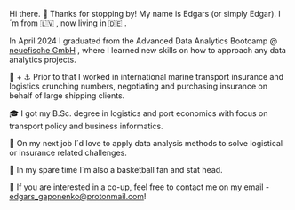 Hi there. 👋 Thanks for stopping by! My name is Edgars (or simply Edgar). I´m from 🇱🇻 , now living in :de: . 

In April 2024 I graduated from the Advanced Data Analytics Bootcamp @ [neuefische GmbH](https://github.com/neuefische) , where I learned new skills on how to approach any data analytics projects.

:office: + :anchor: Prior to that I worked in international marine transport insurance and logistics crunching numbers, negotiating and purchasing insurance on behalf of large shipping clients.

:mortar_board: I got my B.Sc. degree in logistics and port economics with focus on transport policy and business informatics. 

🌱 On my next job I´d love to apply data analysis methods to solve logistical or insurance related challenges.

:basketball: In my spare time I´m also a basketball fan and stat head. 

🤝 If you are interested in a co-up, feel free to contact me on my email - <edgars_gaponenko@protonmail.com>!

<!--
**pandit1781/pandit1781** is a ✨ _special_ ✨ repository because its `README.md` (this file) appears on your GitHub profile.

Here are some ideas to get you started:

- 🔭 I’m currently working on ...
- 🌱 I’m currently learning ...
- 👯 I’m looking to collaborate on ...
- 🤔 I’m looking for help with ...
- 💬 Ask me about ...
- 📫 How to reach me: ...
- 😄 Pronouns: ...
- ⚡ Fun fact: ...
-->

